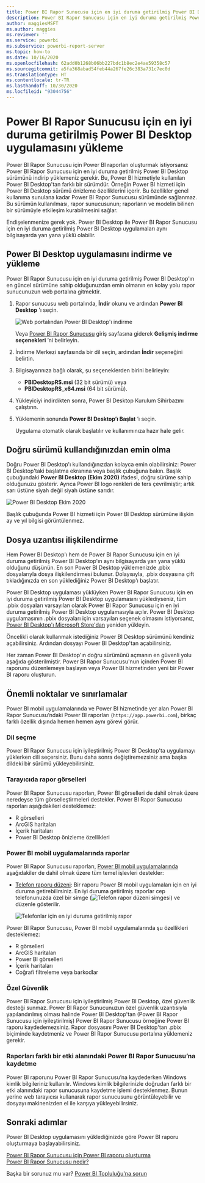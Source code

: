 ```yaml
---
title: Power BI Rapor Sunucusu için en iyi duruma getirilmiş Power BI Desktop uygulamasını yükleme
description: Power BI Rapor Sunucusu için en iyi duruma getirilmiş Power BI Desktop uygulamasını yüklemeyi öğrenin
author: maggiesMSFT
ms.author: maggies
ms.reviewer: ''
ms.service: powerbi
ms.subservice: powerbi-report-server
ms.topic: how-to
ms.date: 10/16/2020
ms.openlocfilehash: 62add0b1268b06bb227bdc1b8ec2e4ae59358c57
ms.sourcegitcommit: a5fa368abad54feb44a267fe26c383a731c7ec0d
ms.translationtype: HT
ms.contentlocale: tr-TR
ms.lasthandoff: 10/30/2020
ms.locfileid: "93044756"
---
```

# <a name="install-power-bi-desktop-optimized-for-power-bi-report-server"></a>Power BI Rapor Sunucusu için en iyi duruma getirilmiş Power BI Desktop uygulamasını yükleme

Power BI Rapor Sunucusu için Power BI raporları oluşturmak istiyorsanız Power BI Rapor Sunucusu için en iyi duruma getirilmiş Power BI Desktop sürümünü indirip yüklemeniz gerekir. Bu, Power BI hizmetiyle kullanılan Power BI Desktop'tan farklı bir sürümdür. Örneğin Power BI hizmeti için Power BI Desktop sürümü önizleme özelliklerini içerir. Bu özellikler genel kullanıma sunulana kadar Power BI Rapor Sunucusu sürümünde sağlanmaz. Bu sürümün kullanılması, rapor sunucusunun; raporların ve modelin bilinen bir sürümüyle etkileşim kurabilmesini sağlar. 

Endişelenmenize gerek yok. Power BI Desktop ile Power BI Rapor Sunucusu için en iyi duruma getirilmiş Power BI Desktop uygulamaları aynı bilgisayarda yan yana yüklü olabilir.

## <a name="download-and-install-power-bi-desktop"></a>Power BI Desktop uygulamasını indirme ve yükleme

Power BI Rapor Sunucusu için en iyi duruma getirilmiş Power BI Desktop'ın en güncel sürümüne sahip olduğunuzdan emin olmanın en kolay yolu rapor sunucunuzun web portalına gitmektir.

1. Rapor sunucusu web portalında, **İndir** okunu ve ardından **Power BI Desktop** 'ı seçin.

    ![Web portalından Power BI Desktop'ı indirme](media/install-powerbi-desktop/report-server-download-web-portal.png)

    Veya [Power BI Rapor Sunucusu](https://powerbi.microsoft.com/report-server/) giriş sayfasına giderek **Gelişmiş indirme seçenekleri** ’ni belirleyin.

2. İndirme Merkezi sayfasında bir dil seçin, ardından **İndir** seçeneğini belirtin.

3. Bilgisayarınıza bağlı olarak, şu seçeneklerden birini belirleyin: 

    - **PBIDesktopRS.msi** (32 bit sürümü) veya
    - **PBIDesktopRS_x64.msi** (64 bit sürümü).

1. Yükleyiciyi indirdikten sonra, Power BI Desktop Kurulum Sihirbazını çalıştırın.

2. Yüklemenin sonunda **Power BI Desktop’ı Başlat** ’ı seçin.

    Uygulama otomatik olarak başlatılır ve kullanımınıza hazır hale gelir.

## <a name="verify-youre-using-the-correct-version"></a>Doğru sürümü kullandığınızdan emin olma
Doğru Power BI Desktop'ı kullandığınızdan kolayca emin olabilirsiniz: Power BI Desktop'taki başlatma ekranına veya başlık çubuğuna bakın. Başlık çubuğundaki **Power BI Desktop (Ekim 2020)** ifadesi, doğru sürüme sahip olduğunuzu gösterir. Ayrıca Power BI logo renkleri de ters çevrilmiştir; artık sarı üstüne siyah değil siyah üstüne sarıdır.

![Power BI Desktop Ekim 2020](media/install-powerbi-desktop/power-bi-report-server-desktop-may-2020.png)

Başlık çubuğunda Power BI hizmeti için Power BI Desktop sürümüne ilişkin ay ve yıl bilgisi görüntülenmez.

## <a name="file-extension-association"></a>Dosya uzantısı ilişkilendirme
Hem Power BI Desktop'ı hem de Power BI Rapor Sunucusu için en iyi duruma getirilmiş Power BI Desktop'ın aynı bilgisayarda yan yana yüklü olduğunu düşünün. En son Power BI Desktop yüklemenizde .pbix dosyalarıyla dosya ilişkilendirmesi bulunur. Dolayısıyla, .pbix dosyasına çift tıkladığınızda en son yüklediğiniz Power BI Desktop'ı başlatır.

Power BI Desktop uygulaması yüklüyken Power BI Rapor Sunucusu için en iyi duruma getirilmiş Power BI Desktop uygulamasını yüklediyseniz, tüm .pbix dosyaları varsayılan olarak Power BI Rapor Sunucusu için en iyi duruma getirilmiş Power BI Desktop uygulamasıyla açılır. Power BI Desktop uygulamasının .pbix dosyaları için varsayılan seçenek olmasını istiyorsanız, [Power BI Desktop'ı Microsoft Store'dan](https://aka.ms/pbidesktopstore) yeniden yükleyin.

Öncelikli olarak kullanmak istediğiniz Power BI Desktop sürümünü kendiniz açabilirsiniz. Ardından dosyayı Power BI Desktop'tan açabilirsiniz.

Her zaman Power BI Desktop'ın doğru sürümünü açmanın en güvenli yolu aşağıda gösterilmiştir. Power BI Rapor Sunucusu'nun içinden Power BI raporunu düzenlemeye başlayın veya Power BI hizmetinden yeni bir Power BI raporu oluşturun.

## <a name="considerations-and-limitations"></a>Önemli noktalar ve sınırlamalar

Power BI mobil uygulamalarında ve Power BI hizmetinde yer alan Power BI Rapor Sunucusu’ndaki Power BI raporları (`https://app.powerbi.com`), birkaç farklı özellik dışında hemen hemen aynı görevi görür.

### <a name="selecting-a-language"></a>Dil seçme

Power BI Rapor Sunucusu için iyileştirilmiş Power BI Desktop'ta uygulamayı yüklerken dili seçersiniz. Bunu daha sonra değiştiremezsiniz ama başka dildeki bir sürümü yükleyebilirsiniz.

### <a name="report-visuals-in-a-browser"></a>Tarayıcıda rapor görselleri

Power BI Rapor Sunucusu raporları, Power BI görselleri de dahil olmak üzere neredeyse tüm görselleştirmeleri destekler. Power BI Rapor Sunucusu raporları aşağıdakileri desteklemez:

* R görselleri
* ArcGIS haritaları
* İçerik haritaları
* Power BI Desktop önizleme özellikleri

### <a name="reports-in-the-power-bi-mobile-apps"></a>Power BI mobil uygulamalarında raporlar

Power BI Rapor Sunucusu raporları, [Power BI mobil uygulamalarında](../consumer/mobile/mobile-apps-for-mobile-devices.md) aşağıdakiler de dahil olmak üzere tüm temel işlevleri destekler:

* [Telefon raporu düzeni](../create-reports/desktop-create-phone-report.md): Bir raporu Power BI mobil uygulamaları için en iyi duruma getirebilirsiniz. En iyi duruma getirilmiş raporlar cep telefonunuzda özel bir simge (![Telefon rapor düzeni simgesi](media/install-powerbi-desktop/power-bi-rs-mobile-optimized-icon.png)) ve düzenle gösterilir.
  
    ![Telefonlar için en iyi duruma getirilmiş rapor](media/install-powerbi-desktop/power-bi-rs-mobile-optimized-report.png)

Power BI Rapor Sunucusu, Power BI mobil uygulamalarında şu özellikleri desteklemez:

* R görselleri
* ArcGIS haritaları
* Power BI görselleri
* İçerik haritaları
* Coğrafi filtreleme veya barkodlar

### <a name="custom-security"></a>Özel Güvenlik

Power BI Rapor Sunucusu için iyileştirilmiş Power BI Desktop, özel güvenlik desteği sunmaz. Power BI Rapor Sunucunuzun özel güvenlik uzantısıyla yapılandırılmış olması halinde Power BI Desktop'tan (Power BI Rapor Sunucusu için iyileştirilmiş) Power BI Rapor Sunucusu örneğine Power BI raporu kaydedemezsiniz. Rapor dosyasını Power BI Desktop'tan .pbix biçiminde kaydetmeniz ve Power BI Rapor Sunucusu portalına yüklemeniz gerekir.

### <a name="saving-reports-to-a-power-bi-report-server-in-a-different-domain"></a>Raporları farklı bir etki alanındaki Power BI Rapor Sunucusu’na kaydetme

Power BI raporunu Power BI Rapor Sunucusu’na kaydederken Windows kimlik bilgileriniz kullanılır. Windows kimlik bilgilerinizle doğrudan farklı bir etki alanındaki rapor sunucusuna kaydetme işlemi desteklenmez. Bunun yerine web tarayıcısı kullanarak rapor sunucusunu görüntüleyebilir ve dosyayı makinenizden el ile karşıya yükleyebilirsiniz.

## <a name="next-steps"></a>Sonraki adımlar

Power BI Desktop uygulamasını yüklediğinizde göre Power BI raporu oluşturmaya başlayabilirsiniz.

[Power BI Rapor Sunucusu için Power BI raporu oluşturma](quickstart-create-powerbi-report.md)  
[Power BI Rapor Sunucusu nedir?](get-started.md)

Başka bir sorunuz mu var? [Power BI Topluluğu'na sorun](https://community.powerbi.com/)

